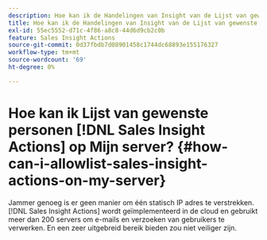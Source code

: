 ```yaml
---
description: Hoe kan ik de Handelingen van Insight van de Lijst van gewenste personen op Mijn Server? - Marketo Docs - Productdocumentatie
title: Hoe kan ik de Handelingen van Insight van de Lijst van gewenste personen op Mijn Server?
exl-id: 55ec5552-d71c-4f86-a8c8-44d6d9cb2c0b
feature: Sales Insight Actions
source-git-commit: 0d37fbdb7d08901458c1744dc68893e155176327
workflow-type: tm+mt
source-wordcount: '69'
ht-degree: 0%

---
```


# Hoe kan ik Lijst van gewenste personen [!DNL Sales Insight Actions] op Mijn server? {#how-can-i-allowlist-sales-insight-actions-on-my-server}

Jammer genoeg is er geen manier om één statisch IP adres te verstrekken. [!DNL Sales Insight Actions] wordt geïmplementeerd in de cloud en gebruikt meer dan 200 servers om e-mails en verzoeken van gebruikers te verwerken. En een zeer uitgebreid bereik bieden zou niet veiliger zijn.

